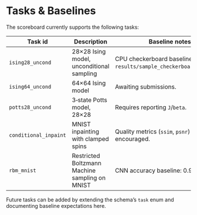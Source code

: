 # Tasks & Baselines

The scoreboard currently supports the following tasks:

| Task id | Description | Baseline notes |
| --- | --- | --- |
| `ising28_uncond` | 28×28 Ising model, unconditional sampling | CPU checkerboard baseline included in `results/sample_checkerboard_cpu.json`. |
| `ising64_uncond` | 64×64 Ising model | Awaiting submissions. |
| `potts28_uncond` | 3‑state Potts model, 28×28 | Requires reporting `J`/`beta`. |
| `conditional_inpaint` | MNIST inpainting with clamped spins | Quality metrics (`ssim`, `psnr`) encouraged. |
| `rbm_mnist` | Restricted Boltzmann Machine sampling on MNIST | CNN accuracy baseline: 0.985. |

Future tasks can be added by extending the schema’s `task` enum and documenting baseline expectations here.
